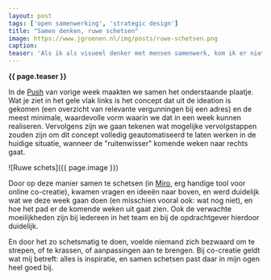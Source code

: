 ```yaml
---
layout: post
tags: ['open samenwerking', 'strategic design']
title: "Samen denken, ruwe schetsen"
image: https://www.jgroenen.nl/img/posts/ruwe-schetsen.png
caption: 
teaser: 'Als ik als visueel denker met mensen samenwerk, kom ik er niet omheen om ideeën ook visueel te maken en die plaatjes samen met mensen te bespreken, om te checken of ik het snap. Daarvoor is het helemaal niet nodig om mooie plaatjes te maken, heb ik gemerkt. Sterker nog, er valt veel voor te zeggen om juist hele ruwe schetsen te gebruiken.'
---
```

<strong>{{ page.teaser }}</strong>

In de [Push](https://www.tiltshift.nl/methodes/push) van vorige week maakten we samen het onderstaande plaatje. Wat je ziet in het gele vlak links is het concept dat uit de ideation is gekomen (een overzicht van relevante vergunningen bij een adres) en de meest minimale, waardevolle vorm waarin we dat in een week kunnen realiseren. Vervolgens zijn we gaan tekenen wat mogelijke vervolgstappen zouden zijn om dit concept volledig geautomatiseerd te laten werken in de huidige situatie, wanneer de "ruitenwisser" komende weken naar rechts gaat.

![Ruwe schets]({{ page.image }})

Door op deze manier samen te schetsen (in [Miro](https://miro.com/), erg handige tool voor online co-creatie), kwamen vragen en ideeën naar boven, en werd duidelijk wat we deze week gaan doen (en misschien vooral ook: wat nog niet), en hoe het pad er de komende weken uit gaat zien. Ook de verwachte moeilijkheden zijn bij iedereen in het team en bij de opdrachtgever hierdoor duidelijk.

En door het zo schetsmatig te doen, voelde niemand zich bezwaard om te strepen, of te krassen, of aanpassingen aan te brengen. Bij co-creatie geldt wat mij betreft: alles is inspiratie, en samen schetsen past daar in mijn ogen heel goed bij.